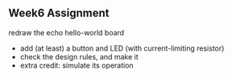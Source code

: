 

## Week6 Assignment

redraw the echo hello-world board

* add (at least) a button and LED (with current-limiting resistor)
* check the design rules, and make it
* extra credit: simulate its operation